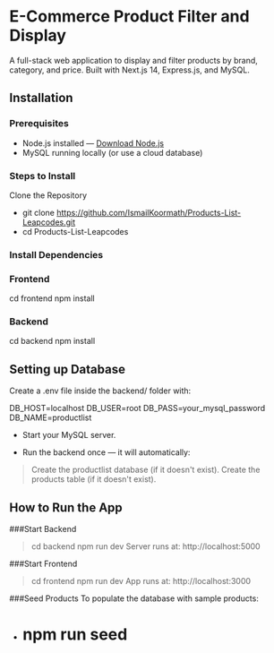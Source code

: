 # E-Commerce Product Filter and Display

A full-stack web application to display and filter products by brand, category, and price.
Built with Next.js 14, Express.js, and MySQL.

## Installation

### Prerequisites

- Node.js installed — [Download Node.js](https://nodejs.org/)
- MySQL running locally (or use a cloud database)

 
### Steps to Install
Clone the Repository

- git clone https://github.com/IsmailKoormath/Products-List-Leapcodes.git
- cd Products-List-Leapcodes

### Install Dependencies
### Frontend
cd frontend
npm install

### Backend
cd backend
npm install

## Setting up Database
Create a .env file inside the backend/ folder with:

DB_HOST=localhost
DB_USER=root
DB_PASS=your_mysql_password
DB_NAME=productlist

- Start your MySQL server.

- Run the backend once — it will automatically:

> Create the productlist database (if it doesn't exist).
> Create the products table (if it doesn't exist).

## How to Run the App

###Start Backend
> cd backend
> npm run dev
Server runs at: http://localhost:5000

###Start Frontend
> cd frontend
> npm run dev
App runs at: http://localhost:3000

###Seed Products
To populate the database with sample products:
- # npm run seed


